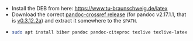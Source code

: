 * Install the DEB from here: https://www.tu-braunschweig.de/latex
* Download the correct [pandoc-crossref release](https://github.com/lierdakil/pandoc-crossref/releases) (for pandoc v2.17.1.1, that is [v0.3.12.2a](https://github.com/lierdakil/pandoc-crossref/releases/download/v0.3.12.2a/pandoc-crossref-Linux.tar.xz)) and extract it somewhere to the `$PATH`.
* ```sh
  sudo apt install biber pandoc pandoc-citeproc texlive texlive-latex-extra texlive-generic-extra texlive-xetex
  ```
